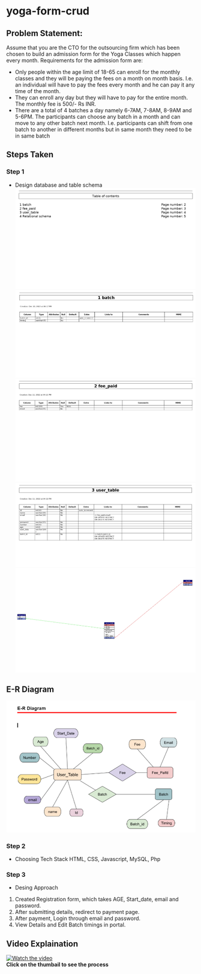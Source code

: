 # yoga-form-crud
## Problem Statement:
Assume that you are the CTO for the outsourcing firm which has been chosen to build an
admission form for the Yoga Classes which happen every month.
Requirements for the admission form are:
- Only people within the age limit of 18-65 can enroll for the monthly classes and they will
be paying the fees on a month on month basis. I.e. an individual will have to pay the fees
every month and he can pay it any time of the month.
- They can enroll any day but they will have to pay for the entire month. The monthly fee is
500/- Rs INR.
- There are a total of 4 batches a day namely 6-7AM, 7-8AM, 8-9AM and 5-6PM. The
participants can choose any batch in a month and can move to any other batch next
month. I.e. participants can shift from one batch to another in different months but in
same month they need to be in same batch

## Steps Taken
### Step 1
- Design database and table schema
![](https://github.com/Maharaj7809/Flexmoney-Internship-Program-2024---Assignment/blob/master/images/yoga_firm_schema_page-0001.png)
![](https://github.com/Maharaj7809/Flexmoney-Internship-Program-2024---Assignment/blob/master/images/yoga_firm_schema_page-0002.png)
![](https://github.com/Maharaj7809/Flexmoney-Internship-Program-2024---Assignment/blob/master/images/yoga_firm_schema_page-0003.png)
![](https://github.com/Maharaj7809/Flexmoney-Internship-Program-2024---Assignment/blob/master/images/yoga_firm_schema_page-0004.png)
![](https://github.com/Maharaj7809/Flexmoney-Internship-Program-2024---Assignment/blob/master/images/yoga_firm_schema_page-0005.png)

## E-R Diagram
![](https://github.com/Maharaj7809/Flexmoney-Internship-Program-2024---Assignment/blob/master/images/er.png)
### Step 2
- Choosing Tech Stack
HTML, CSS, Javascript, MySQL, Php

### Step 3
- Desing Approach
1. Created Registration form, which takes AGE, Start_date, email and password.
2. After submitting details, redirect to payment page.
3. After payment, Login through email and password.
4. View Details and Edit Batch timings in portal.

## Video Explaination
[![Watch the video](https://media.istockphoto.com/id/627908748/photo/woman-doing-ashtanga-vinyasa-yoga-asana-dhanurasana-bow-pose.webp?s=1024x1024&w=is&k=20&c=dz37cxaBEisBqFOlB0Q1k1l71CB1oTUuKAoQ1hXHvb0=)](https://clipchamp.com/watch/LNFSGHQ4odY)
</br> **Click on the thumbail to see the process**
